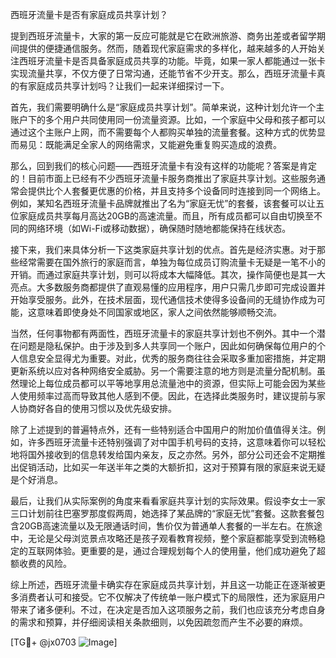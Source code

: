 西班牙流量卡是否有家庭成员共享计划？

提到西班牙流量卡，大家的第一反应可能就是它在欧洲旅游、商务出差或者留学期间提供的便捷通信服务。然而，随着现代家庭需求的多样化，越来越多的人开始关注西班牙流量卡是否具备家庭成员共享的功能。毕竟，如果一家人都能通过一张卡实现流量共享，不仅方便了日常沟通，还能节省不少开支。那么，西班牙流量卡真的有家庭成员共享计划吗？让我们一起来详细探讨一下。

首先，我们需要明确什么是“家庭成员共享计划”。简单来说，这种计划允许一个主账户下的多个用户共同使用同一份流量资源。比如，一个家庭中父母和孩子都可以通过这个主账户上网，而不需要每个人都购买单独的流量套餐。这种方式的优势显而易见：既能满足全家人的网络需求，又能避免重复购买造成的浪费。

那么，回到我们的核心问题——西班牙流量卡有没有这样的功能呢？答案是肯定的！目前市面上已经有不少西班牙流量卡服务商推出了家庭共享计划。这些服务通常会提供比个人套餐更优惠的价格，并且支持多个设备同时连接到同一个网络上。例如，某知名西班牙流量卡品牌就推出了名为“家庭无忧”的套餐，该套餐可以让五位家庭成员共享每月高达20GB的高速流量。而且，所有成员都可以自由切换至不同的网络环境（如Wi-Fi或移动数据），确保随时随地都能保持在线状态。

接下来，我们来具体分析一下这类家庭共享计划的优点。首先是经济实惠。对于那些经常需要在国外旅行的家庭而言，单独为每位成员订购流量卡无疑是一笔不小的开销。而通过家庭共享计划，则可以将成本大幅降低。其次，操作简便也是其一大亮点。大多数服务商都提供了直观易懂的应用程序，用户只需几步即可完成设置并开始享受服务。此外，在技术层面，现代通信技术使得多设备间的无缝协作成为可能，这意味着即使身处不同国家或地区，家人之间依然能够顺畅交流。

当然，任何事物都有两面性，西班牙流量卡的家庭共享计划也不例外。其中一个潜在问题是隐私保护。由于涉及到多人共享同一个账户，因此如何确保每位用户的个人信息安全显得尤为重要。对此，优秀的服务商往往会采取多重加密措施，并定期更新系统以应对各种网络安全威胁。另一个需要注意的地方则是流量分配机制。虽然理论上每位成员都可以平等地享用总流量池中的资源，但实际上可能会因为某些人使用频率过高而导致其他人感到不便。因此，在选择此类服务时，建议提前与家人协商好各自的使用习惯以及优先级安排。

除了上述提到的普遍特点外，还有一些特别适合中国用户的附加价值值得关注。例如，许多西班牙流量卡还特别强调了对中国手机号码的支持，这意味着你可以轻松地将国外接收到的信息转发给国内亲友，反之亦然。另外，部分公司还会不定期推出促销活动，比如买一年送半年之类的大额折扣，这对于预算有限的家庭来说无疑是个好消息。

最后，让我们从实际案例的角度来看看家庭共享计划的实际效果。假设李女士一家三口计划前往巴塞罗那度假两周，她选择了某品牌的“家庭无忧”套餐。这款套餐包含20GB高速流量以及无限通话时间，售价仅为普通单人套餐的一半左右。在旅途中，无论是父母浏览景点攻略还是孩子观看教育视频，整个家庭都能享受到流畅稳定的互联网体验。更重要的是，通过合理规划每个人的使用量，他们成功避免了超额收费的风险。

综上所述，西班牙流量卡确实存在家庭成员共享计划，并且这一功能正在逐渐被更多消费者认可和接受。它不仅解决了传统单一账户模式下的局限性，还为家庭用户带来了诸多便利。不过，在决定是否加入这项服务之前，我们也应该充分考虑自身的需求和预算，并仔细阅读相关条款细则，以免因疏忽而产生不必要的麻烦。

[TG💪+ @jx0703 ![Image](https://github.com/user-attachments/assets/dbca1d08-cadb-493c-b0ec-ad6f7a83f270)]
